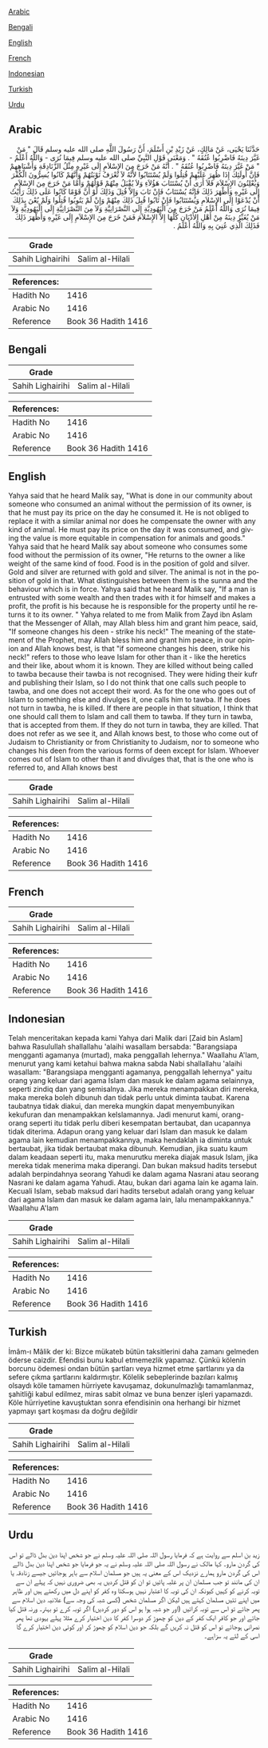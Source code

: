 [Arabic](#arabic)

[Bengali](#bengali)

[English](#english)

[French](#french)

[Indonesian](#indonesian)

[Turkish](#turkish)

[Urdu](#urdu)

## Arabic


<div dir="rtl" lang="ar" style={{fontSize:'larger',backgroundColor:'#f8f9fa',padding:20}}>
حَدَّثَنَا يَحْيَى، عَنْ مَالِكٍ، عَنْ زَيْدِ بْنِ أَسْلَمَ، أَنَّ رَسُولَ اللَّهِ صلى الله عليه وسلم قَالَ ‏"‏ مَنْ غَيَّرَ دِينَهُ فَاضْرِبُوا عُنُقَهُ ‏"‏ ‏.‏ وَمَعْنَى قَوْلِ النَّبِيِّ صلى الله عليه وسلم فِيمَا نُرَى - وَاللَّهُ أَعْلَمُ - ‏"‏ مَنْ غَيَّرَ دِينَهُ فَاضْرِبُوا عُنُقَهُ ‏"‏ ‏.‏ أَنَّهُ مَنْ خَرَجَ مِنَ الإِسْلاَمِ إِلَى غَيْرِهِ مِثْلُ الزَّنَادِقَةِ وَأَشْبَاهِهِمْ فَإِنَّ أُولَئِكَ إِذَا ظُهِرَ عَلَيْهِمْ قُتِلُوا وَلَمْ يُسْتَتَابُوا لأَنَّهُ لاَ تُعْرَفُ تَوْبَتُهُمْ وَأَنَّهُمْ كَانُوا يُسِرُّونَ الْكُفْرَ وَيُعْلِنُونَ الإِسْلاَمَ فَلاَ أَرَى أَنْ يُسْتَتَابَ هَؤُلاَءِ وَلاَ يُقْبَلُ مِنْهُمْ قَوْلُهُمْ وَأَمَّا مَنْ خَرَجَ مِنَ الإِسْلاَمِ إِلَى غَيْرِهِ وَأَظْهَرَ ذَلِكَ فَإِنَّهُ يُسْتَتَابُ فَإِنْ تَابَ وَإِلاَّ قُتِلَ وَذَلِكَ لَوْ أَنَّ قَوْمًا كَانُوا عَلَى ذَلِكَ رَأَيْتُ أَنْ يُدْعَوْا إِلَى الإِسْلاَمِ وَيُسْتَتَابُوا فَإِنْ تَابُوا قُبِلَ ذَلِكَ مِنْهُمْ وَإِنْ لَمْ يَتُوبُوا قُتِلُوا وَلَمْ يُعْنَ بِذَلِكَ فِيمَا نُرَى وَاللَّهُ أَعْلَمُ مَنْ خَرَجَ مِنَ الْيَهُودِيَّةِ إِلَى النَّصْرَانِيَّةِ وَلاَ مِنَ النَّصْرَانِيَّةِ إِلَى الْيَهُودِيَّةِ وَلاَ مَنْ يُغَيِّرُ دِينَهُ مِنْ أَهْلِ الأَدْيَانِ كُلِّهَا إِلاَّ الإِسْلاَمَ فَمَنْ خَرَجَ مِنَ الإِسْلاَمِ إِلَى غَيْرِهِ وَأَظْهَرَ ذَلِكَ فَذَلِكَ الَّذِي عُنِيَ بِهِ وَاللَّهُ أَعْلَمُ ‏.‏
</div>
<div style={{backgroundColor:'#f8f9fa',padding:20, marginBottom: 10}}><table> <thead> <tr> <th>Grade</th> <th></th> </tr> </thead> <tbody> <tr><td>Sahih Lighairihi</td><td>Salim al-Hilali</td></tr></tbody></table><table> <thead> <tr> <th>References:</th> <th></th> </tr> </thead> <tbody><tr><td>Hadith No</td><td>1416</td></tr><tr><td>Arabic No</td><td>1416</td></tr><tr><td>Reference</td><td>Book 36 Hadith 1416</td></tr></tbody></table></div>

## Bengali


<div dir="ltr" lang="bn" style={{fontSize:'larger',backgroundColor:'#f8f9fa',padding:20}}>

</div>
<div style={{backgroundColor:'#f8f9fa',padding:20, marginBottom: 10}}><table> <thead> <tr> <th>Grade</th> <th></th> </tr> </thead> <tbody> <tr><td>Sahih Lighairihi</td><td>Salim al-Hilali</td></tr></tbody></table><table> <thead> <tr> <th>References:</th> <th></th> </tr> </thead> <tbody><tr><td>Hadith No</td><td>1416</td></tr><tr><td>Arabic No</td><td>1416</td></tr><tr><td>Reference</td><td>Book 36 Hadith 1416</td></tr></tbody></table></div>

## English


<div dir="ltr" lang="en" style={{fontSize:'larger',backgroundColor:'#f8f9fa',padding:20}}>
Yahya said that he heard Malik say, "What is done in our community about someone who consumed an animal without the permission of its owner, is that he must pay its price on the day he consumed it. He is not obliged to replace it with a similar animal nor does he compensate the owner with any kind of animal. He must pay its price on the day it was consumed, and giving the value is more equitable in compensation for animals and goods." Yahya said that he heard Malik say about someone who consumes some food without the permission of its owner, "He returns to the owner a like weight of the same kind of food. Food is in the position of gold and silver. Gold and silver are returned with gold and silver. The animal is not in the position of gold in that. What distinguishes between them is the sunna and the behaviour which is in force. Yahya said that he heard Malik say, "If a man is entrusted with some wealth and then trades with it for himself and makes a profit, the profit is his because he is responsible for the property until he returns it to its owner. " Yahya related to me from Malik from Zayd ibn Aslam that the Messenger of Allah, may Allah bless him and grant him peace, said, "If someone changes his deen - strike his neck!" The meaning of the statement of the Prophet, may Allah bless him and grant him peace, in our opinion and Allah knows best, is that "if someone changes his deen, strike his neck!" refers to those who leave Islam for other than it - like the heretics and their like, about whom it is known. They are killed without being called to tawba because their tawba is not recognised. They were hiding their kufr and publishing their Islam, so I do not think that one calls such people to tawba, and one does not accept their word. As for the one who goes out of Islam to something else and divulges it, one calls him to tawba. If he does not turn in tawba, he is killed. If there are people in that situation, I think that one should call them to Islam and call them to tawba. If they turn in tawba, that is accepted from them. If they do not turn in tawba, they are killed. That does not refer as we see it, and Allah knows best, to those who come out of Judaism to Christianity or from Christianity to Judaism, nor to someone who changes his deen from the various forms of deen except for Islam. Whoever comes out of Islam to other than it and divulges that, that is the one who is referred to, and Allah knows best
</div>
<div style={{backgroundColor:'#f8f9fa',padding:20, marginBottom: 10}}><table> <thead> <tr> <th>Grade</th> <th></th> </tr> </thead> <tbody> <tr><td>Sahih Lighairihi</td><td>Salim al-Hilali</td></tr></tbody></table><table> <thead> <tr> <th>References:</th> <th></th> </tr> </thead> <tbody><tr><td>Hadith No</td><td>1416</td></tr><tr><td>Arabic No</td><td>1416</td></tr><tr><td>Reference</td><td>Book 36 Hadith 1416</td></tr></tbody></table></div>

## French


<div dir="ltr" lang="fr" style={{fontSize:'larger',backgroundColor:'#f8f9fa',padding:20}}>

</div>
<div style={{backgroundColor:'#f8f9fa',padding:20, marginBottom: 10}}><table> <thead> <tr> <th>Grade</th> <th></th> </tr> </thead> <tbody> <tr><td>Sahih Lighairihi</td><td>Salim al-Hilali</td></tr></tbody></table><table> <thead> <tr> <th>References:</th> <th></th> </tr> </thead> <tbody><tr><td>Hadith No</td><td>1416</td></tr><tr><td>Arabic No</td><td>1416</td></tr><tr><td>Reference</td><td>Book 36 Hadith 1416</td></tr></tbody></table></div>

## Indonesian


<div dir="ltr" lang="id" style={{fontSize:'larger',backgroundColor:'#f8f9fa',padding:20}}>
Telah menceritakan kepada kami Yahya dari Malik dari [Zaid bin Aslam] bahwa Rasulullah shallallahu 'alaihi wasallam bersabda: "Barangsiapa mengganti agamanya (murtad), maka penggallah lehernya." Waallahu A'lam, menurut yang kami ketahui bahwa makna sabda Nabi shallallahu 'alaihi wasallam: "Barangsiapa mengganti agamanya, penggallah lehernya" yaitu orang yang keluar dari agama Islam dan masuk ke dalam agama selainnya, seperti zindiq dan yang semisalnya. Jika mereka menampakkan diri mereka, maka mereka boleh dibunuh dan tidak perlu untuk diminta taubat. Karena taubatnya tidak diakui, dan mereka mungkin dapat menyembunyikan kekufuran dan menampakkan keIslamannya. Jadi menurut kami, orang-orang seperti itu tidak perlu diberi kesempatan bertaubat, dan ucapannya tidak diterima. Adapun orang yang keluar dari Islam dan masuk ke dalam agama lain kemudian menampakkannya, maka hendaklah ia diminta untuk bertaubat, jika tidak bertaubat maka dibunuh. Kemudian, jika suatu kaum dalam keadaan seperti itu, maka menurutku mereka diajak masuk Islam, jika mereka tidak menerima maka diperangi. Dan bukan maksud hadits tersebut adalah berpindahnya seorang Yahudi ke dalam agama Nasrani atau seorang Nasrani ke dalam agama Yahudi. Atau, bukan dari agama lain ke agama lain. Kecuali Islam, sebab maksud dari hadits tersebut adalah orang yang keluar dari agama Islam dan masuk ke dalam agama lain, lalu menampakkannya." Waallahu A'lam
</div>
<div style={{backgroundColor:'#f8f9fa',padding:20, marginBottom: 10}}><table> <thead> <tr> <th>Grade</th> <th></th> </tr> </thead> <tbody> <tr><td>Sahih Lighairihi</td><td>Salim al-Hilali</td></tr></tbody></table><table> <thead> <tr> <th>References:</th> <th></th> </tr> </thead> <tbody><tr><td>Hadith No</td><td>1416</td></tr><tr><td>Arabic No</td><td>1416</td></tr><tr><td>Reference</td><td>Book 36 Hadith 1416</td></tr></tbody></table></div>

## Turkish


<div dir="ltr" lang="tr" style={{fontSize:'larger',backgroundColor:'#f8f9fa',padding:20}}>
İmâm-ı Mâlik der ki: Bizce mükateb bütün taksitlerini daha zamanı gelmeden öderse caizdir. Efendisi bunu kabul etmemezlik yapamaz. Çünkü kölenin borcunu ödemesi ondan bütün şartları veya hizmet etme şartlarını ya da sefere çıkma şartlarını kaldırmıştır. Kölelik sebeplerinde bazıları kalmış olsaydı köle tamamen hürriyete kavuşamaz, dokunulmazlığı tamamlanmaz, şahitliği kabul edilmez, miras sabit olmaz ve buna benzer işleri yapamazdı. Köle hürriyetine kavuştuktan sonra efendisinin ona herhangi bir hizmet yapmayı şart koşması da doğru değildir
</div>
<div style={{backgroundColor:'#f8f9fa',padding:20, marginBottom: 10}}><table> <thead> <tr> <th>Grade</th> <th></th> </tr> </thead> <tbody> <tr><td>Sahih Lighairihi</td><td>Salim al-Hilali</td></tr></tbody></table><table> <thead> <tr> <th>References:</th> <th></th> </tr> </thead> <tbody><tr><td>Hadith No</td><td>1416</td></tr><tr><td>Arabic No</td><td>1416</td></tr><tr><td>Reference</td><td>Book 36 Hadith 1416</td></tr></tbody></table></div>

## Urdu


<div dir="rtl" lang="ur" style={{fontSize:'larger',backgroundColor:'#f8f9fa',padding:20}}>
زید بن اسلم سے روایت ہے کہ فرمایا رسول اللہ صلی اللہ علیہ وسلم نے جو شخص اپنا دین بدل ڈالے تو اس کی گردن مارو۔ کہا مالک نے رسول اللہ صلی اللہ علیہ وسلم نے یہ جو فرمایا جو شخص اپنا دین بدل ڈالے اس کی گردن مارو ہمارے نزدیک اس کے معنی یہ ہیں جو مسلمان اسلام سے باہر ہوجائیں جیسے زنادقہ یا ان کی مانند تو جب مسلمان ان پر غلبہ پائیں تو ان کو قتل کردیں یہ بھی ضروری نہیں کہ پہلے ان سے توبہ کرنے کو کہیں کیونکہ ان کی توبہ کا اعتبار نہیں ہوسکتا وہ کفر کو اپنے دل میں رکھتے ہیں اور ظاہر میں اپنے تئیں مسلمان کہتے ہیں لیکن اگر مسلمان شخص (کسی شبہ کی وجہ سے) علانیہ دین اسلام سے پھر جائے تو اس سے توبہ کرائیں (اور جو شبہ ہوا ہو اس کو دور کردیں) اگر توبہ کرے تو بہتر۔ ورنہ قتل کیا جائے اور جو کافر ایک کفر کے دین کو چھوڑ کر دوسرا کفر کا دین اختیار کرے مثلا پہلے یہودی تھا پھر نصرانی ہوجائے تو اس کو قتل نہ کریں گے بلکہ جو دین اسلام کو چھوڑ کر اور کوئی دین اختیار کرے گا اسی کے لئے یہ سزاہے۔
</div>
<div style={{backgroundColor:'#f8f9fa',padding:20, marginBottom: 10}}><table> <thead> <tr> <th>Grade</th> <th></th> </tr> </thead> <tbody> <tr><td>Sahih Lighairihi</td><td>Salim al-Hilali</td></tr></tbody></table><table> <thead> <tr> <th>References:</th> <th></th> </tr> </thead> <tbody><tr><td>Hadith No</td><td>1416</td></tr><tr><td>Arabic No</td><td>1416</td></tr><tr><td>Reference</td><td>Book 36 Hadith 1416</td></tr></tbody></table></div>